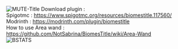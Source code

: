 ![MUTE-Title](https://github.com/NotSabrina/BiomesTitle/assets/126478510/53303924-2bd1-4162-b577-c468029c87a3)
Download plugin : <br>
Spigotmc : https://www.spigotmc.org/resources/biomestitle.117560/ <br>
Modrinth : https://modrinth.com/plugin/biomestitle <br>
How to use Area wand : https://github.com/NotSabrina/BiomesTitle/wiki/Area-Wand <br>
![BSTATS](https://bstats.org/signatures/bukkit/BiomesTitle.svg)
